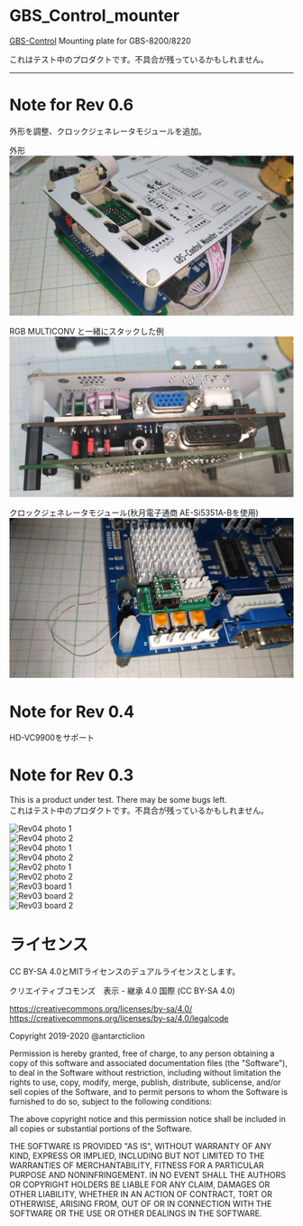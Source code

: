 # GBS_Control_mounter
[GBS-Control](https://github.com/ramapcsx2/gbs-control) Mounting plate for GBS-8200/8220

これはテスト中のプロダクトです。不具合が残っているかもしれません。  

----
# Note for Rev 0.6
外形を調整、クロックジェネレータモジュールを追加。
  
外形  
![Rev06 photo 1](https://github.com/antarcticlion/GBS_Control_mounter/raw/main/Photos/Rev0.6_photo1.jpg)  
  
RGB MULTICONV と一緒にスタックした例  
![Rev06 photo 2](https://github.com/antarcticlion/GBS_Control_mounter/raw/main/Photos/Rev0.6_photo2.jpg)  

クロックジェネレータモジュール(秋月電子通商 AE-Si5351A-Bを使用)
![Rev06 photo 3](https://github.com/antarcticlion/GBS_Control_mounter/raw/main/Photos/Clockgen2.0.jpg)  

# Note for Rev 0.4
HD-VC9900をサポート

# Note for Rev 0.3
This is a product under test. There may be some bugs left.  
これはテスト中のプロダクトです。不具合が残っているかもしれません。  


![Rev04 photo 1](https://github.com/antarcticlion/GBS_Control_mounter/raw/main/Photos/REV04_GBS8200.jpg)  
![Rev04 photo 2](https://github.com/antarcticlion/GBS_Control_mounter/raw/main/Photos/REV04_VC9900.jpg)  
![Rev04 photo 1](https://github.com/antarcticlion/GBS_Control_mounter/raw/main/Photos/REV04_FRONT.jpg)  
![Rev04 photo 2](https://github.com/antarcticlion/GBS_Control_mounter/raw/main/Photos/REV04_SIDE.jpg)  
![Rev02 photo 1](https://github.com/antarcticlion/GBS_Control_mounter/raw/main/Photos/Rev02_birdview.jpg)  
![Rev02 photo 2](https://github.com/antarcticlion/GBS_Control_mounter/raw/main/Photos/Rev02_sideview2.jpg)  
![Rev03 board 1](https://github.com/antarcticlion/GBS_Control_mounter/raw/main/Photos/Rev03_TOP_SIDE_A.png)  
![Rev03 board 2](https://github.com/antarcticlion/GBS_Control_mounter/raw/main/Photos/Rev03_TOP_SIDE_B.png)  
![Rev03 board 2](https://github.com/antarcticlion/GBS_Control_mounter/raw/main/Photos/mounter_desc01.png)  


# ライセンス

CC BY-SA 4.0とMITライセンスのデュアルライセンスとします。

クリエイティブコモンズ　表示 - 継承 4.0 国際 (CC BY-SA 4.0)

https://creativecommons.org/licenses/by-sa/4.0/  
https://creativecommons.org/licenses/by-sa/4.0/legalcode


Copyright 2019-2020 @antarcticlion

Permission is hereby granted, free of charge, to any person obtaining a copy of this software and associated documentation files (the "Software"), to deal in the Software without restriction, including without limitation the rights to use, copy, modify, merge, publish, distribute, sublicense, and/or sell copies of the Software, and to permit persons to whom the Software is furnished to do so, subject to the following conditions:

The above copyright notice and this permission notice shall be included in all copies or substantial portions of the Software.

THE SOFTWARE IS PROVIDED "AS IS", WITHOUT WARRANTY OF ANY KIND, EXPRESS OR IMPLIED, INCLUDING BUT NOT LIMITED TO THE WARRANTIES OF MERCHANTABILITY, FITNESS FOR A PARTICULAR PURPOSE AND NONINFRINGEMENT. IN NO EVENT SHALL THE AUTHORS OR COPYRIGHT HOLDERS BE LIABLE FOR ANY CLAIM, DAMAGES OR OTHER LIABILITY, WHETHER IN AN ACTION OF CONTRACT, TORT OR OTHERWISE, ARISING FROM, OUT OF OR IN CONNECTION WITH THE SOFTWARE OR THE USE OR OTHER DEALINGS IN THE SOFTWARE.
